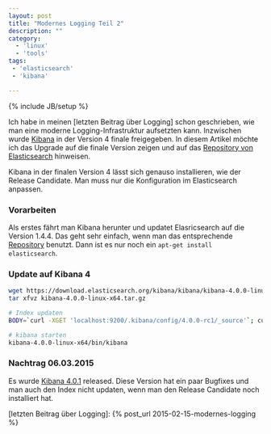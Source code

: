 ```yaml
---
layout: post
title: "Modernes Logging Teil 2"
description: ""
category:
  - 'linux'
  - 'tools'
tags:
 - 'elasticsearch'
 - 'kibana'

---
```

{% include JB/setup %}

Ich habe in meinen [letzten Beitrag über Logging] schon geschrieben, wie man eine moderne Logging-Infrastruktur aufsetzten kann.
Inzwischen wurde [Kibana] in der Version 4 finale freigegeben. In diesem Artikel möchte ich das Upgrade auf die
finale Version zeigen und auf das [Repository von Elasticsearch] hinweisen.

Kibana in der finalen Version 4 lässt sich genauso installieren, wie der Release Candidate. Man muss nur die Konfiguration
im Elasticsearch anpassen. 

### Vorarbeiten

Als erstes fährt man Kibana herunter und updatet Elasricsearch auf die Version 1.4.4. Das geht sehr einfach, wenn man das
entsprechende [Repository] benutzt. Dann ist es nur noch ein `apt-get install elasticsearch`.

### Update auf Kibana 4
``` sh
wget https://download.elasticsearch.org/kibana/kibana/kibana-4.0.0-linux-x64.tar.gz
tar xfvz kibana-4.0.0-linux-x64.tar.gz

# Index updaten
BODY=`curl -XGET 'localhost:9200/.kibana/config/4.0.0-rc1/_source'`; curl -XPUT "localhost:9200/.kibana/config/4.0.0" -d "$BODY" && curl -XDELETE "localhost:9200/.kibana/config/4.0.0-rc1"

# kibana starten
kibana-4.0.0-linux-x64/bin/kibana
```


### Nachtrag 06.03.2015

Es wurde [Kibana 4.0.1] released. Diese Version hat ein paar Bugfixes und man auch den Index nicht updaten, wenn man den Release Candidate noch installiert hat.



[Kibana 4.0.1]: https://www.elasticsearch.org/blog/kibana-4-0-1-released/
[Kibana]: http://www.elasticsearch.org/overview/kibana/
[Repository von Elasticsearch]: http://www.elasticsearch.org/guide/en/elasticsearch/reference/current/setup-repositories.html
[Repository]: http://www.elasticsearch.org/guide/en/elasticsearch/reference/current/setup-repositories.html
[letzten Beitrag über Logging]: {% post_url 2015-02-15-modernes-logging %}
